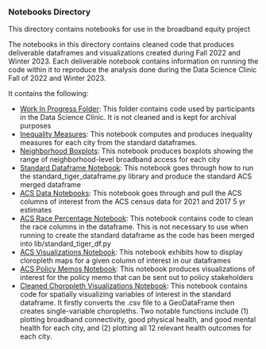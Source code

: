 ### Notebooks Directory

This directory contains notebooks for use in the broadband equity project

The notebooks in this directory contains cleaned code that produces deliverable dataframes and visualizations created during Fall 2022 and Winter 2023. Each deliverable notebook contains information on running the code within it to reproduce the analysis done during the Data Science Clinic Fall of 2022 and Winter 2023.

It contains the following:
+ [Work In Progress Folder](notebooks/wip): This folder contains code used by participants in the Data Science Clinic. It is not cleaned and is kept for archival purposes
+ [Inequality Measures](inequality_measures.ipynb): This notebook computes and produces inequality measures for each city from the standard dataframes.
+ [Neighborhood Boxplots](neighborhood_boxplots.ipynb): This notebook produces boxplots showing the range of neighborhood-level broadband access for each city
+ [Standard Dataframe Notebook](standard_tiger_df_notebook.ipynb): This notebook goes through how to run the standard_tiger_dataframe.py library and produce the standard ACS merged dataframe
+ [ACS Data Notebooks](acs_data.ipynb): This notebook goes through and pull the ACS columns of interest from the ACS census data for 2021 and 2017 5 yr estimates
+ [ACS Race Percentage Notebook](acs_race_pct_final.ipynb): This notebook contains code to clean the race columns in the dataframe. This is not necessary to use when running to create the standard dataframe as the code has been merged into lib/standard_tiger_df.py
+ [ACS Visualizations Notebook](ACS_Visualizations.ipynb): This notebook exhibits how to display cloropleth maps for a given column of interest in our dataframes
+ [ACS Policy Memos Notebook](ACS_policymemo_visualizations.ipynb): This notebook produces visualizations of interest for the policy memo that can be sent out to policy stakeholders
+ [Cleaned Choropleth Visualizations Notebook](v2-VK_visualizations_cleaned.ipynb): This notebook contains code for spatially visualizing variables of interest in the standard dataframe. It firstly converts the .csv file to a GeoDataFrame then creates single-variable choropleths. Two notable functions include (1) plotting broadband connectivity, good physical health, and good mental health for each city, and (2) plotting all 12 relevant health outcomes for each city. 
